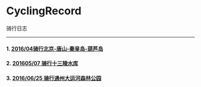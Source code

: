 # CyclingRecord
骑行日志

----

#### 1. [2016/04骑行北京-唐山-秦皇岛-葫芦岛 ](https://github.com/zhiqiang21/CyclingRecord/issues/2)
#### 2. [201605/07 骑行十三陵水库](https://github.com/zhiqiang21/CyclingRecord/issues/1)
#### 3. [2016/06/25 骑行通州大运河森林公园](https://github.com/zhiqiang21/CyclingRecord/issues/3)
